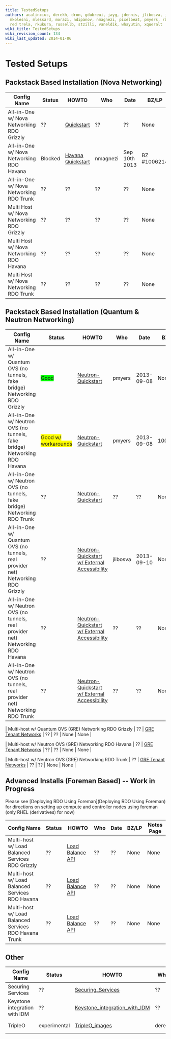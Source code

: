 ```yaml
---
title: TestedSetups
authors: acalinciuc, derekh, dron, gdubreui, jayg, jdennis, jlibosva, jruzicka, kashyap,
  mkolesni, mlessard, morazi, ndipanov, nmagnezi, pixelbeat, pmyers, rbowen, rcritten,
  red trela, rkukura, russellb, stzilli, vaneldik, whayutin, xqueralt
wiki_title: TestedSetups
wiki_revision_count: 134
wiki_last_updated: 2014-01-06
---
```


# Tested Setups

## Packstack Based Installation (Nova Networking)

| Config Name                               | Status  | HOWTO                                              | Who      | Date          | BZ/LP        | Notes Page |
|-------------------------------------------|---------|----------------------------------------------------|----------|---------------|--------------|------------|
| All-in-One w/ Nova Networking RDO Grizzly | ??      | [Quickstart](Quickstart)                | ??       | ??            | None         | None       |
| All-in-One w/ Nova Networking RDO Havana  | Blocked | [ Havana Quickstart ](QuickStartLatest) | nmagnezi | Sep 10th 2013 | BZ #1006214 | None       |
| All-in-One w/ Nova Networking RDO Trunk   | ??      | ??                                                 | ??       | ??            | None         | None       |
| Multi Host w/ Nova Networking RDO Grizzly | ??      | ??                                                 | ??       | ??            | None         | None       |
| Multi Host w/ Nova Networking RDO Havana  | ??      | ??                                                 | ??       | ??            | None         | None       |
| Multi Host w/ Nova Networking RDO Trunk   | ??      | ??                                                 | ??       | ??            | None         | None       |

## Packstack Based Installation (Quantum & Neutron Networking)

| Config Name                                                                      | Status                                                      | HOWTO                                                                                                                                           | Who      | Date       | BZ/LP                                                          | Notes Page                                    |
|----------------------------------------------------------------------------------|-------------------------------------------------------------|-------------------------------------------------------------------------------------------------------------------------------------------------|----------|------------|----------------------------------------------------------------|-----------------------------------------------|
| All-in-One w/ Quantum OVS (no tunnels, fake bridge) Networking RDO Grizzly       | <span style="background:#00ff00">Good</span>                | [Neutron-Quickstart](Neutron-Quickstart)                                                                                             | pmyers   | 2013-09-08 | None                                                           | None                                          |
| All-in-One w/ Neutron OVS (no tunnels, fake bridge) Networking RDO Havana        | <span style="background:#ffff00">Good w/ workarounds</span> | [Neutron-Quickstart](Neutron-Quickstart)                                                                                             | pmyers   | 2013-09-08 | [1003701](https://bugzilla.redhat.com/show_bug.cgi?id=1003701) | May need manual install of python-netaddr pkg |
| All-in-One w/ Neutron OVS (no tunnels, fake bridge) Networking RDO Trunk         | ??                                                          | [Neutron-Quickstart](Neutron-Quickstart)                                                                                             | ??       | ??         | None                                                           | None                                          |
| All-in-One w/ Quantum OVS (no tunnels, real provider net) Networking RDO Grizzly | ??                                                          | [Neutron-Quickstart w/ External Accessibility](http://allthingsopen.com/2013/08/23/openstack-packstack-installation-with-external-connectivity) | jlibosva | 2013-09-10 | None                                                           | None                                          |
| All-in-One w/ Neutron OVS (no tunnels, real provider net) Networking RDO Havana  | ??                                                          | [Neutron-Quickstart w/ External Accessibility](http://allthingsopen.com/2013/08/23/openstack-packstack-installation-with-external-connectivity) | ??       | ??         | None                                                           | None                                          |
| All-in-One w/ Neutron OVS (no tunnels, real provider net) Networking RDO Trunk   | ??                                                          | [Neutron-Quickstart w/ External Accessibility](http://allthingsopen.com/2013/08/23/openstack-packstack-installation-with-external-connectivity) | ??       | ??         | None                                                           | None                                          |

| Multi-host w/ Quantum OVS (GRE) Networking RDO Grizzly                           | ??                                                          | [ GRE Tenant Networks](Using_GRE_Tenant_Networks)                                                                                    | ??       | ??         | None                                                           | None                                          |

| Multi-host w/ Neutron OVS (GRE) Networking RDO Havana                            | ??                                                          | [ GRE Tenant Networks](Using_GRE_Tenant_Networks)                                                                                    | ??       | ??         | None                                                           | None                                          |

| Multi-host w/ Neutron OVS (GRE) Networking RDO Trunk                             | ??                                                          | [ GRE Tenant Networks](Using_GRE_Tenant_Networks)                                                                                    | ??       | ??         | None                                                           | None                                          |

## Advanced Installs (Foreman Based) -- Work in Progress

Please see [Deploying RDO Using Foreman](Deploying RDO Using Foreman) for directions on setting up compute and controller nodes using foreman (only RHEL (derivatives) for now)

| Config Name                                           | Status | HOWTO                                                      | Who | Date | BZ/LP | Notes Page |
|-------------------------------------------------------|--------|------------------------------------------------------------|-----|------|-------|------------|
| Multi-host w/ Load Balanced Services RDO Grizzly      | ??     | [ Load Balance API](Load_Balance_OpenStack_API) | ??  | ??   | None  | None       |
| Multi-host w/ Load Balanced Services RDO Havana       | ??     | [ Load Balance API](Load_Balance_OpenStack_API) | ??  | ??   | None  | None       |
| Multi-host w/ Load Balanced Services RDO Havana Trunk | ??     | [ Load Balance API](Load_Balance_OpenStack_API) | ??  | ??   | None  | None       |

## Other

| Config Name                   | Status       | HOWTO                                                                        | Who    | Date       | BZ/LP                                                                                                                                                             | Notes Page |
|-------------------------------|--------------|------------------------------------------------------------------------------|--------|------------|-------------------------------------------------------------------------------------------------------------------------------------------------------------------|------------|
| Securing Services             | ??           | [Securing_Services](Securing_Services)                           | ??     | ??         | None                                                                                                                                                              | None       |
| Keystone integration with IDM | ??           | [Keystone_integration_with_IDM](Keystone_integration_with_IDM) | ??     | ??         | None                                                                                                                                                              | None       |
| TripleO                       | experimental | [TripleO_images](TripleO_images)                                 | derekh | 2013-09-10 | [1006241](https://bugzilla.redhat.com/show_bug.cgi?id=1006241) [<span style="background:#FF0000">1221620</span>](https://bugs.launchpad.net/tripleo/+bug/1221620) | None       |
